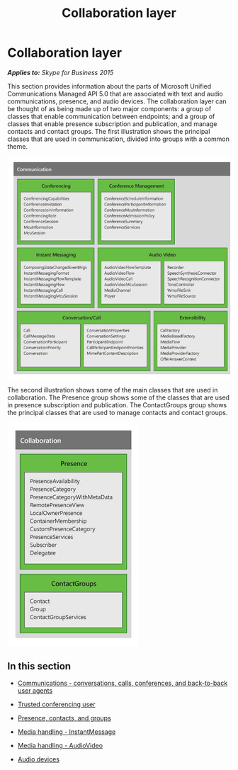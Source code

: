 ﻿---
title: Collaboration layer
TOCTitle: Collaboration layer
ms:assetid: 9f55d1e5-c644-415e-b806-92f8441d453b
ms:mtpsurl: https://msdn.microsoft.com/en-us/library/Dn465997(v=office.16)
ms:contentKeyID: 65239912
ms.date: 07/27/2015
mtps_version: v=office.16
---

# Collaboration layer


_**Applies to:** Skype for Business 2015_

This section provides information about the parts of Microsoft Unified Communications Managed API 5.0 that are associated with text and audio communications, presence, and audio devices. The collaboration layer can be thought of as being made up of two major components: a group of classes that enable communication between endpoints; and a group of classes that enable presence subscription and publication, and manage contacts and contact groups. The first illustration shows the principal classes that are used in communication, divided into groups with a common theme.

![UCMA Communications classes](images/Dn465997.UCMA-Communications(Office.16).png "UCMA Communications classes")

The second illustration shows some of the main classes that are used in collaboration. The Presence group shows some of the classes that are used in presence subscription and publication. The ContactGroups group shows the principal classes that are used to manage contacts and contact groups.

![UCMA Collaboration classes](images/Dn465997.UCMA-Collaboration(Office.16).png "UCMA Collaboration classes")

## In this section

  - [Communications - conversations, calls, conferences, and back-to-back user agents](communications-conversations-calls-conferences-and-back-to-back-user-agents.md)

  - [Trusted conferencing user](trusted-conferencing-user.md)

  - [Presence, contacts, and groups](presence-contacts-and-groups.md)

  - [Media handling - InstantMessage](media-handling-instantmessage.md)

  - [Media handling - AudioVideo](media-handling-audiovideo.md)

  - [Audio devices](audio-devices.md)

